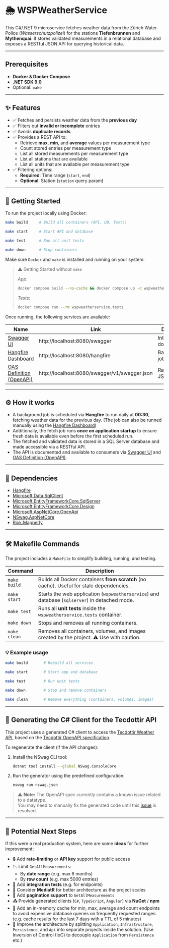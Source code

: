 # 🌦 WSPWeatherService

This C#/.NET 9 microservice fetches weather data from the Zürich Water Police (*Wasserschutzpolizei*) for the stations
**Tiefenbrunnen** and **Mythenquai**. It stores validated measurements in a relational database and exposes a RESTful
JSON API for querying historical data.

---

## Prerequisites

- **Docker & Docker Compose**
- **.NET SDK 9.0**
- Optional: `make`

---

## ✨ Features

- ✅ Fetches and persists weather data from the **previous day**
- ✅ Filters out **invalid or incomplete** entries
- ✅ Avoids **duplicate records**
- ✅ Provides a REST API to:
    - Retrieve **max**, **min**, and **average** values per measurement type
    - Count stored entries per measurement type
    - List all stored measurements per measurement type
    - List all stations that are available
    - List all units that are available per measurement type
- ✅ Filtering options:
    - **Required**: Time range (`start`, `end`)
    - **Optional**: Station (`station` query param)

---

## 🚀 Getting Started

To run the project locally using Docker:

```bash
make build     # Build all containers (API, DB, Tests)
```

```bash
make start     # Start API and database
```

```bash
make test      # Run all unit tests
```

```bash
make down      # Stop containers
```

Make sure `Docker` and `make` is installed and running on your system.

> ⚠️ Getting Started without `make`
>
> *App*:
> ```bash
> docker compose build --no-cache && docker compose up -d wspweatherservice sqlserver
> ```
>
> *Tests*:
>
> ```bash
> docker compose run --rm wspweatherservice.tests
> ```

Once running, the following services are available:

| Name                                                                      | Link                                          | Description                   |
|---------------------------------------------------------------------------|-----------------------------------------------|-------------------------------|
| [Swagger UI](http://localhost:8080/swagger)                               | http://localhost:8080/swagger                 | Interactive API documentation |
| [Hangfire Dashboard](http://localhost:8080/hangfire)                      | http://localhost:8080/hangfire                | Background job monitoring     |
| [OAS Definition (OpenAPI)](http://localhost:8080/swagger/v1/swagger.json) | http://localhost:8080/swagger/v1/swagger.json | Raw OpenAPI JSON schema       |

---

## ⚙️ How it works

- A background job is scheduled via **Hangfire** to run daily at **00:30**, fetching weather data for the previous
  day. (The job can also be runned manually using the [Hangfire Dashboard](http://localhost:8080/hangfire))
- Additionally, the fetch job runs **once on application startup** to ensure fresh data is available even before the
  first scheduled run.
- The fetched and validated data is stored in a SQL Server database and made accessible via a RESTful API.
- The API is documented and available to consumers via [Swagger UI](http://localhost:8080/swagger)
  and [OAS Definition (OpenAPI)](http://localhost:8080/swagger/v1/swagger.json).

---

## 🧩 Dependencies

- [Hangfire](https://www.hangfire.io/)
- [Microsoft.Data.SqlClient](https://www.nuget.org/packages/microsoft.data.sqlclient)
- [Microsoft.EntityFrameworkCore.SqlServer](https://www.nuget.org/packages/Microsoft.EntityFrameworkCore.sqlserver/)
- [Microsoft.EntityFrameworkCore.Design](https://www.nuget.org/packages/microsoft.entityframeworkcore.design/)
- [Microsoft.AspNetCore.OpenApi](https://www.nuget.org/packages/Microsoft.AspNetCore.OpenApi)
- [NSwag.AspNetCore](https://github.com/RicoSuter/NSwag)
- [Riok.Mapperly](https://mapperly.riok.app/)

---

## 🛠 Makefile Commands

The project includes a `Makefile` to simplify building, running, and testing.

| Command      | Description                                                                                   |
|--------------|-----------------------------------------------------------------------------------------------|
| `make build` | Builds all Docker containers **from scratch** (no cache). Useful for stale dependencies.      |
| `make start` | Starts the web application (`wspweatherservice`) and database (`sqlserver`) in detached mode. |
| `make test`  | Runs all **unit tests** inside the `wspweatherservice.tests` container.                       |
| `make down`  | Stops and removes all running containers.                                                     |
| `make clean` | Removes all containers, volumes, and images created by the project. ⚠️ Use with caution.      |

### 💡 Example usage

```bash
make build       # Rebuild all services
```

```bash
make start       # Start app and database
```

```bash
make test        # Run unit tests
```

```bash
make down        # Stop and remove containers
```

```bash
make clean       # Remove everything (containers, volumes, images)
```

---

## 🧬 Generating the C# Client for the Tecdottir API

This project uses a generated C# client to access the [Tecdottir Weather API](https://tecdottir.metaodi.ch/docs/), based
on the [Tecdottir OpenAPI specification](https://tecdottir.metaodi.ch/swagger).

To regenerate the client (if the API changes):

1. Install the NSwag CLI tool:
   ```bash
   dotnet tool install --global NSwag.ConsoleCore
   ```

2. Run the generator using the predefined configuration:
   ```bash
   nswag run nswag.json
   ```

> ⚠️ **Note:** The OpenAPI spec currently contains a known issue related to a datatype.  
> You may need to manually fix the generated code until this [issue](https://github.com/metaodi/tecdottir/issues/53) is
> resolved.

---

## 📌 Potential Next Steps

If this were a real production system, here are some **ideas** for further improvement:

- 🔒 Add **rate-limiting** or **API key** support for public access
- 📉 Limit `GetAllMeasurements`:
    - By **date range** (e.g. max 6 months)
    - By **row count** (e.g. max 5000 entries)
- 🧪 Add **integration tests** (e.g. for endpoints)
- 🧭 Consider **MediatR** for better architecture as the project scales
- 📃 Add **pagination support** to `GetAllMeasurements`
- 📤 Provide generated clients (`C#`, `TypeScript`, `Angular`) via **NuGet** / **npm**
- 💾 Add an in-memory cache for min, max, average and count endpoints to avoid expensive database queries on frequently
  requested ranges.
  (e.g. cache results for the last 7 days with a TTL of 5 minutes)
- 🧱 Improve the architecture by splitting `Application`, `Infrastructure`, `Persistence`, and `Api` into separate
  projects
  inside the solution. (Use Inversion of Control (IoC) to decouple `Application` from `Persistence` etc.)
